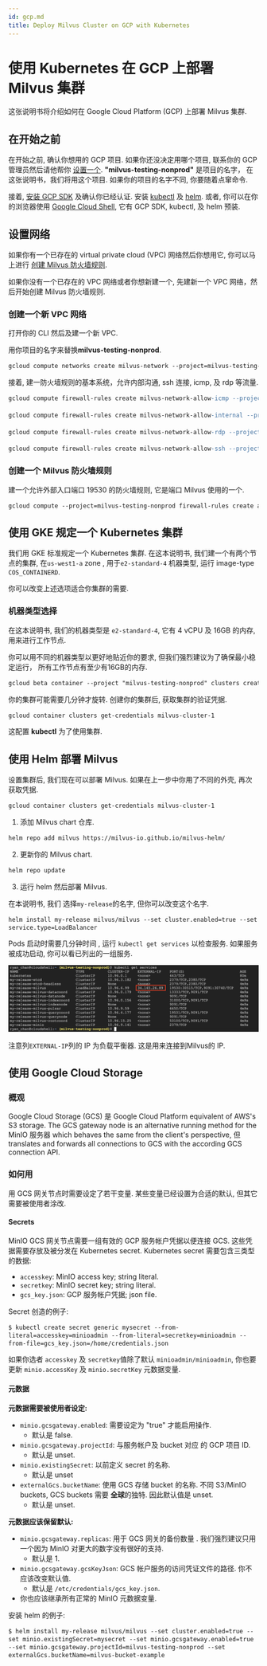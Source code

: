 ```yaml
---
id: gcp.md
title: Deploy Milvus Cluster on GCP with Kubernetes
---
```


# 使用 Kubernetes 在 GCP 上部署 Milvus 集群

这张说明书将介绍如何在 Google Cloud Platform (GCP) 上部署 Milvus 集群.

## 在开始之前

在开始之前, 确认你想用的 GCP 项目. 如果你还没决定用哪个项目, 联系你的 GCP 管理员然后请他帮你 [设置一个](https://cloud.google.com/resource-manager/docs/creating-managing-projects). **"milvus-testing-nonprod"** 是项目的名字， 在这张说明书，我们将用这个项目. 如果你的项目的名字不同, 你要随着点窜命令.

接着, [安装 GCP SDK](https://cloud.google.com/sdk/docs/quickstart#installing_the_latest_version) 及确认你已经认证. 安装 [kubectl](http://gcloud%20container%20clusters%20get-credentials%20hello-cluster/) 及 [helm](http://gcloud%20container%20clusters%20get-credentials%20hello-cluster/). 或者, 你可以在你的浏览器使用 [Google Cloud Shell](https://cloud.google.com/shell), 它有 GCP SDK, kubectl, 及 helm 预装.

## 设置网络

如果你有一个已存在的 virtual private cloud (VPC) 网络然后你想用它, 你可以马上进行 [创建 Milvus 防火墙规则](gcp.md#Create-a-Firewall-Rule-for-Milvus).

如果你没有一个已存在的 VPC 网络或者你想新建一个, 先建新一个 VPC 网络，然后开始创建 Milvus 防火墙规则.

### 创建一个新 VPC 网络

打开你的 CLI 然后及建一个新 VPC.

<div class="alert note">
用你项目的名字来替换<b>milvus-testing-nonprod</b>.
</div>

```Apache
gcloud compute networks create milvus-network --project=milvus-testing-nonprod --subnet-mode=auto --mtu=1460 --bgp-routing-mode=regional
```

接着, 建一防火墙规则的基本系统，允许内部沟通, ssh 连接, icmp, 及 rdp 等流量.

```Apache
gcloud compute firewall-rules create milvus-network-allow-icmp --project=milvus-testing-nonprod --network=projects/milvus-testing-nonprod/global/networks/milvus-network --description=Allows\ ICMP\ connections\ from\ any\ source\ to\ any\ instance\ on\ the\ network. --direction=INGRESS --priority=65534 --source-ranges=0.0.0.0/0 --action=ALLOW --rules=icmp

gcloud compute firewall-rules create milvus-network-allow-internal --project=milvus-testing-nonprod --network=projects/milvus-testing-nonprod/global/networks/milvus-network --description=Allows\ connections\ from\ any\ source\ in\ the\ network\ IP\ range\ to\ any\ instance\ on\ the\ network\ using\ all\ protocols. --direction=INGRESS --priority=65534 --source-ranges=10.128.0.0/9 --action=ALLOW --rules=all

gcloud compute firewall-rules create milvus-network-allow-rdp --project=milvus-testing-nonprod --network=projects/milvus-testing-nonprod/global/networks/milvus-network --description=Allows\ RDP\ connections\ from\ any\ source\ to\ any\ instance\ on\ the\ network\ using\ port\ 3389. --direction=INGRESS --priority=65534 --source-ranges=0.0.0.0/0 --action=ALLOW --rules=tcp:3389

gcloud compute firewall-rules create milvus-network-allow-ssh --project=milvus-testing-nonprod --network=projects/milvus-testing-nonprod/global/networks/milvus-network --description=Allows\ TCP\ connections\ from\ any\ source\ to\ any\ instance\ on\ the\ network\ using\ port\ 22. --direction=INGRESS --priority=65534 --source-ranges=0.0.0.0/0 --action=ALLOW --rules=tcp:22
```

### 创建一个 Milvus 防火墙规则

建一个允许外部入口端口 19530 的防火墙规则, 它是端口 Milvus 使用的一个.

```Apache
gcloud compute --project=milvus-testing-nonprod firewall-rules create allow-milvus-in --description="Allow ingress traffic for Milvus on port 19530" --direction=INGRESS --priority=1000 --network=projects/milvus-testing-nonprod/global/networks/milvus-network --action=ALLOW --rules=tcp:19530 --source-ranges=0.0.0.0/0
```

## 使用 GKE 规定一个 Kubernetes 集群

我们用 GKE 标准规定一个 Kubernetes 集群. 在这本说明书, 我们建一个有两个节点的集群, 在`us-west1-a` zone , 用于`e2-standard-4` 机器类型, 运行 image-type `COS_CONTAINERD`.

<div class="alert note">
你可以改变上述选项适合你集群的需要.
</div>

### 机器类型选择

在这本说明书, 我们的机器类型是 `e2-standard-4`, 它有 4 vCPU 及 16GB 的内存, 用来进行工作节点.

<div class="alert note">
你可以用不同的机器类型以更好地贴近你的要求, 但我们强烈建议为了确保最小稳定运行， 所有工作节点有至少有16GB的内存.
</div>

```Apache
gcloud beta container --project "milvus-testing-nonprod" clusters create "milvus-cluster-1" --zone "us-west1-a" --no-enable-basic-auth --cluster-version "1.20.8-gke.900" --release-channel "regular" --machine-type "e2-standard-4" --image-type "COS_CONTAINERD" --disk-type "pd-standard" --disk-size "100" --max-pods-per-node "110" --num-nodes "2" --enable-stackdriver-kubernetes --enable-ip-alias --network "projects/milvus-testing-nonprod/global/networks/milvus-network" --subnetwork "projects/milvus-testing-nonprod/regions/us-west1/subnetworks/milvus-network"
```

你的集群可能需要几分钟才旋转. 创建你的集群后, 获取集群的验证凭据.

```Apache
gcloud container clusters get-credentials milvus-cluster-1
```

这配置 **kubectl** 为了使用集群.

## 使用 Helm 部署 Milvus

设置集群后, 我们现在可以部署 Milvus. 如果在上一步中你用了不同的外壳, 再次获取凭据.

```Apache
gcloud container clusters get-credentials milvus-cluster-1
```

1. 添加 Milvus chart 仓库.

```Apache
helm repo add milvus https://milvus-io.github.io/milvus-helm/
```

2. 更新你的 Milvus chart.

```Apache
helm repo update
```

3. 运行 helm 然后部署 Milvus.

<div class="alert note">
在本说明书, 我们 选择<code>my-release</code>的名字, 但你可以改变这个名字.
</div>

```Thrift
helm install my-release milvus/milvus --set cluster.enabled=true --set service.type=LoadBalancer
```

Pods 启动时需要几分钟时间 , 运行 <code>kubectl get services</code> 以检查服务. 如果服务被成功启动, 你可以看已列出的一组服务.

![GCP](../../../../assets/gcp.png)

<div class="alert note">
注意列<code>EXTERNAL-IP</code>列的 IP 为负载平衡器. 这是用来连接到Milvus的 IP.
</div>

## 使用 Google Cloud Storage

### 概观

Google Cloud Storage (GCS) 是 Google Cloud Platform equivalent of AWS's S3 storage.
The GCS gateway node is an alternative running method for the MinIO 服务器 which behaves the same from the client's perspective, 但 translates and forwards all connections to GCS with the according GCS connection API.

### 如何用

用 GCS 网关节点时需要设定了若干变量. 某些变量已经设置为合适的默认, 但其它需要被使用者涂改.

#### Secrets

MinIO GCS 网关节点需要一组有效的 GCP 服务帐户凭据以便连接 GCS. 这些凭据需要存放及被分发在 Kubernetes secret. Kubernetes secret 需要包含三类型的数据:

- `accesskey`: MinIO access key; string literal.
- `secretkey`: MinIO secret key; string literal.
- `gcs_key.json`: GCP 服务帐户凭据; json file.

Secret 创造的例子:

```shell
$ kubectl create secret generic mysecret --from-literal=accesskey=minioadmin --from-literal=secretkey=minioadmin --from-file=gcs_key.json=/home/credentials.json
```

<div class="alert note">
如果你选者 <code>accesskey</code> 及 <code>secretkey</code>值除了默认 <code>minioadmin/minioadmin</code>, 你也要更新 <code>minio.accessKey</code> 及 <code>minio.secretKey</code> 元数据变量.
</div>

#### 元数据

**元数据需要被使用者设定:**

- `minio.gcsgateway.enabled`: 需要设定为 "true" 才能启用操作.
  - 默认是 false.
- `minio.gcsgateway.projectId`: 与服务帐户及 bucket 对应 的 GCP 项目 ID.
  - 默认是 unset.
- `minio.existingSecret`: 以前定义 secret 的名称.
  - 默认是 unset
- `externalGcs.bucketName`: 使用 GCS 存储 bucket 的名称. 不同 S3/MinIO buckets, GCS buckets 需要 **全球**的独特. 因此默认值是 unset.
  - 默认是 unset.

**元数据应该保留默认:**

- `minio.gcsgateway.replicas`: 用于 GCS 网关的备份数量 . 我们强烈建议只用一个因为 MinIO 对更大的数字没有很好的支持.
  - 默认是 1.
- `minio.gcsgateway.gcsKeyJson`: GCS 帐户服务的访问凭证文件的路径. 你不应该改变默认值.
  - 默认是 `/etc/credentials/gcs_key.json`.
- 你也应该继承所有正常的 MinIO 元数据变量.

安装 helm 的例子:

```shell
$ helm install my-release milvus/milvus --set cluster.enabled=true --set minio.existingSecret=mysecret --set minio.gcsgateway.enabled=true --set minio.gcsgateway.projectId=milvus-testing-nonprod --set externalGcs.bucketName=milvus-bucket-example
```
